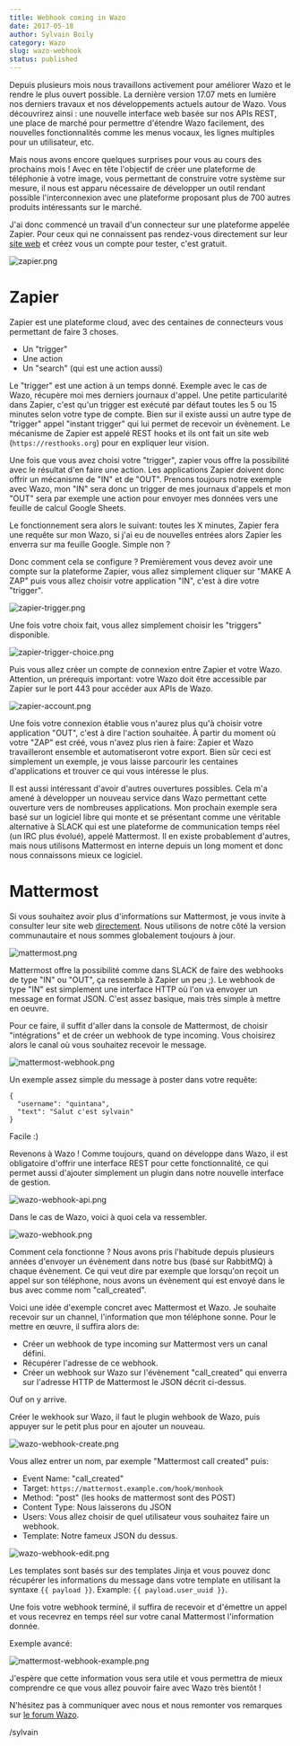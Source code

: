 ```yaml
---
title: Webhook coming in Wazo
date: 2017-05-18
author: Sylvain Boily
category: Wazo
slug: wazo-webhook
status: published
---
```


Depuis plusieurs mois nous travaillons activement pour améliorer Wazo et le rendre le plus ouvert possible. La dernière version 17.07 mets en lumière nos derniers travaux et nos développements actuels autour de Wazo. Vous découvrirez ainsi : une nouvelle interface web basée sur nos APIs REST, une place de marché pour permettre d'étendre Wazo facilement, des nouvelles fonctionnalités comme les menus vocaux, les lignes multiples pour un utilisateur, etc.

Mais nous avons encore quelques surprises pour vous au cours des prochains mois ! Avec en tête l'objectif de créer une plateforme de téléphonie à votre image, vous permettant de construire votre système sur mesure, il nous est apparu nécessaire de développer un outil rendant possible l'interconnexion avec une plateforme proposant plus de 700 autres produits intéressants sur le marché.

J'ai donc commencé un travail d'un connecteur sur une plateforme appelée Zapier. Pour ceux qui ne connaissent pas rendez-vous directement sur leur [site web](https://zapier.com) et créez vous un compte pour tester, c'est gratuit.

![zapier.png](../../images/blog/wazo-webhook/zapier.png 'Zapier website')

# Zapier

Zapier est une plateforme cloud, avec des centaines de connecteurs vous permettant de faire 3 choses.

- Un "trigger"
- Une action
- Un "search" (qui est une action aussi)

Le "trigger" est une action à un temps donné. Exemple avec le cas de Wazo, récupère moi mes derniers journaux d'appel. Une petite particularité dans Zapier, c'est qu'un trigger est exécuté par défaut toutes les 5 ou 15 minutes selon votre type de compte. Bien sur il existe aussi un autre type de "trigger" appel "instant trigger" qui lui permet de recevoir un évènement. Le mécanisme de Zapier est appelé REST hooks et ils ont fait un site web (`https://resthooks.org`) pour en expliquer leur vision.

Une fois que vous avez choisi votre "trigger", zapier vous offre la possibilité avec le résultat d'en faire une action. Les applications Zapier doivent donc offrir un mécanisme de "IN" et de "OUT". Prenons toujours notre exemple avec Wazo, mon "IN" sera donc un trigger de mes journaux d'appels et mon "OUT" sera par exemple une action pour envoyer mes données vers une feuille de calcul Google Sheets.

Le fonctionnement sera alors le suivant: toutes les X minutes, Zapier fera une requête sur mon Wazo, si j'ai eu de nouvelles entrées alors Zapier les enverra sur ma feuille Google. Simple non ?

Donc comment cela se configure ? Premièrement vous devez avoir une compte sur la plateforme Zapier, vous allez simplement cliquer sur "MAKE A ZAP" puis vous allez choisir votre application "IN", c'est à dire votre "trigger".

![zapier-trigger.png](../../images/blog/wazo-webhook/zapier-trigger.png 'Zapier trigger')

Une fois votre choix fait, vous allez simplement choisir les "triggers" disponible.

![zapier-trigger-choice.png](../../images/blog/wazo-webhook/zapier-trigger-choice.png 'Zapier trigger choice')

Puis vous allez créer un compte de connexion entre Zapier et votre Wazo. Attention, un prérequis important: votre Wazo doit être accessible par Zapier sur le port 443 pour accéder aux APIs de Wazo.

![zapier-account.png](../../images/blog/wazo-webhook/zapier-account.png 'Zapier account')

Une fois votre connexion établie vous n'aurez plus qu'à choisir votre application "OUT", c'est à dire l'action souhaitée. À partir du moment où votre "ZAP" est créé, vous n'avez plus rien à faire: Zapier et Wazo travailleront ensemble et automatiseront votre export. Bien sûr ceci est simplement un exemple, je vous laisse parcourir les centaines d'applications et trouver ce qui vous intéresse le plus.

Il est aussi intéressant d'avoir d'autres ouvertures possibles. Cela m'a amené à développer un nouveau service dans Wazo permettant cette ouverture vers de nombreuses applications. Mon prochain exemple sera basé sur un logiciel libre qui monte et se présentant comme une véritable alternative à SLACK qui est une plateforme de communication temps réel (un IRC plus évolué), appelé Mattermost. Il en existe probablement d'autres, mais nous utilisons Mattermost en interne depuis un long moment et donc nous connaissons mieux ce logiciel.

# Mattermost

Si vous souhaitez avoir plus d'informations sur Mattermost, je vous invite à consulter leur site web [directement](https://mattermost.org). Nous utilisons de notre côté la version communautaire et nous sommes globalement toujours à jour.

![mattermost.png](../../images/blog/wazo-webhook/mattermost.png 'Mattermost screenshot')

Mattermost offre la possibilité comme dans SLACK de faire des webhooks de type "IN" ou "OUT", ça ressemble à Zapier un peu ;). Le webhook de type "IN" est simplement une interface HTTP où l'on va envoyer un message en format JSON. C'est assez basique, mais très simple à mettre en oeuvre.

Pour ce faire, il suffit d'aller dans la console de Mattermost, de choisir "intégrations" et de créer un webhook de type incoming. Vous choisirez alors le canal où vous souhaitez recevoir le message.

![mattermost-webhook.png](../../images/blog/wazo-webhook/mattermost-webhook.png 'Mattermost webhook')

Un exemple assez simple du message à poster dans votre requête:

    {
      "username": "quintana",
      "text": "Salut c'est sylvain"
    }

Facile :)

Revenons à Wazo ! Comme toujours, quand on développe dans Wazo, il est obligatoire d'offrir une interface REST pour cette fonctionnalité, ce qui permet aussi d'ajouter simplement un plugin dans notre nouvelle interface de gestion.

![wazo-webhook-api.png](../../images/blog/wazo-webhook/wazo-webhook-api.png 'Wazo webhook API')

Dans le cas de Wazo, voici à quoi cela va ressembler.

![wazo-webhook.png](../../images/blog/wazo-webhook/wazo-webhook.png 'Wazo webhook')

Comment cela fonctionne ? Nous avons pris l'habitude depuis plusieurs années d'envoyer un évènement dans notre bus (basé sur RabbitMQ) à chaque évènement. Ce qui veut dire par exemple que lorsqu'on reçoit un appel sur son téléphone, nous avons un évènement qui est envoyé dans le bus avec comme nom "call_created".

Voici une idée d'exemple concret avec Mattermost et Wazo. Je souhaite recevoir sur un channel, l'information que mon téléphone sonne. Pour le mettre en œuvre, il suffira alors de:

- Créer un webhook de type incoming sur Mattermost vers un canal défini.
- Récupérer l'adresse de ce webhook.
- Créer un webhook sur Wazo sur l'évènement "call_created" qui enverra sur l'adresse HTTP de Mattermost le JSON décrit ci-dessus.

Ouf on y arrive.

Créer le wekhook sur Wazo, il faut le plugin wehbook de Wazo, puis appuyer sur le petit plus pour en ajouter un nouveau.

![wazo-webhook-create.png](../../images/blog/wazo-webhook/wazo-webhook-create.png 'Wazo webhook create')

Vous allez entrer un nom, par exemple "Mattermost call created" puis:

- Event Name: "call_created"
- Target: `https://mattermost.example.com/hook/monhook`
- Method: "post" (les hooks de mattermost sont des POST)
- Content Type: Nous laisserons du JSON
- Users: Vous allez choisir de quel utilisateur vous souhaitez faire un webhook.
- Template: Notre fameux JSON du dessus.

![wazo-webhook-edit.png](../../images/blog/wazo-webhook/wazo-webhook-edit.png 'Wazo webhook edit')

Les templates sont basés sur des templates Jinja et vous pouvez donc récupérer les informations du message dans votre template en utilisant la syntaxe `{{ payload }}`. Example: `{{ payload.user_uuid }}`.

Une fois votre webhook terminé, il suffira de recevoir et d'émettre un appel et vous recevrez en temps réel sur votre canal Mattermost l'information donnée.

Exemple avancé:

![mattermost-webhook-example.png](../../images/blog/wazo-webhook/mattermost-webhook-example.png 'Mattermost webhook example')

J'espère que cette information vous sera utile et vous permettra de mieux comprendre ce que vous allez pouvoir faire avec Wazo très bientôt !

N'hésitez pas à communiquer avec nous et nous remonter vos remarques sur [le forum Wazo](https://wazo-platform.discourse.group).

/sylvain
